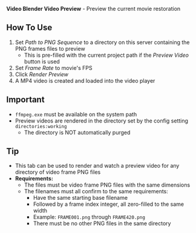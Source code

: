 **Video Blender Video Preview** - Preview the current movie restoration

## How To Use

1. Set _Path to PNG Sequence_ to a directory on this server containing the PNG frames files to preview
    - This is pre-filled with the current project path if the _Preview Video_ button is used
1. Set _Frame Rate_ to movie's FPS
1. Click _Render Preview_
1. A MP4 video is created and loaded into the video player


## Important
- `ffmpeg.exe` must be available on the system path
- Preview videos are rendered in the directory set by the config setting `directories:working`
    - The directory is NOT automatically purged

## Tip
- This tab can be used to render and watch a preview video for any directory of video frame PNG files
- **Requirements:**
    - The files must be video frame PNG files with the same dimensions
    - The filenames must all confirm to the same requirements:
        - Have the same starting base filename
        - Followed by a frame index integer, all zero-filled to the same width
        - Example: `FRAME001.png` through `FRAME420.png`
        - There must be no other PNG files in the same directory
